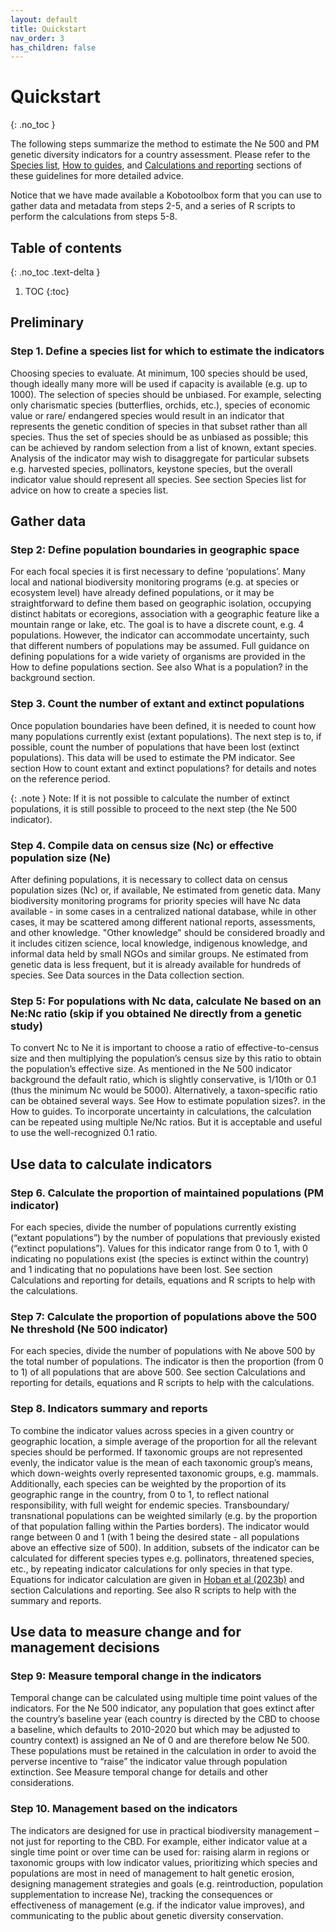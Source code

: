 ```yaml
---
layout: default
title: Quickstart
nav_order: 3
has_children: false
---
```



# Quickstart
{: .no_toc }

The following steps summarize the method to estimate the Ne 500 and PM genetic diversity indicators for a country assessment. Please refer to the [Species list](https://github.com/AliciaMstt/guidelines-genetic-diversity-indicators/blob/main/docs/4_Species_list/Species_list.md#species-list), [How to guides](https://github.com/AliciaMstt/guidelines-genetic-diversity-indicators/blob/main/docs/3_Howto_guides_examples/Howto_guides_examples.md#how-to-guides--examples), and [Calculations and reporting](https://github.com/AliciaMstt/guidelines-genetic-diversity-indicators/blob/main/docs/6_Calculations_and_reporting/Calculations_and_reporting.md#calculations-and-reporting) sections of these guidelines for more detailed advice. 

Notice that we have made available a Kobotoolbox form that you can use to gather data and metadata from steps 2-5, and a series of R scripts to perform the calculations from steps 5-8.


## Table of contents
{: .no_toc .text-delta }

1. TOC
{:toc}

## Preliminary

### Step 1. Define a species list for which to estimate the indicators

Choosing species to evaluate. At minimum, 100 species should be used, though ideally many more will be used if capacity is available (e.g. up to 1000). The selection of species should be unbiased.  For example, selecting only charismatic species (butterflies, orchids, etc.), species of economic value or rare/ endangered species would result in an indicator that represents the genetic condition of species in that subset rather than all species. Thus the set of species should be as unbiased as possible; this can be achieved by random selection from a list of known, extant species. Analysis of the indicator may wish to disaggregate for particular subsets e.g. harvested species, pollinators, keystone species, but the overall indicator value should represent all species. See section Species list for advice on how to create a species list.

## Gather data

### Step 2: Define population boundaries in geographic space

For each focal species it is first necessary to define ‘populations’. Many local and national biodiversity monitoring programs (e.g. at species or ecosystem level) have already defined populations, or it may be straightforward to define them based on geographic isolation, occupying distinct habitats or ecoregions, association with a geographic feature like a mountain range or lake, etc. The goal is to have a discrete count, e.g. 4 populations. However, the indicator can accommodate uncertainty, such that different numbers of populations may be assumed. Full guidance on defining populations for a wide variety of organisms are provided in the How to define populations section. See also What is a population? in the background section.

### Step 3. Count the number of extant and extinct populations

Once population boundaries have been defined, it is needed to count how many populations currently exist (extant populations). The next step is to, if possible, count the number of populations that have been lost (extinct populations). This data will be used to estimate the PM indicator. See section How to count extant and extinct populations? for details and notes on the reference period.

{: .note } 
Note: If it is not possible to calculate the number of extinct populations, it is still possible to proceed to the next step (the Ne 500 indicator). 

### Step 4. Compile data on census size (Nc) or effective population size (Ne)

After defining populations, it is necessary to collect data on census population sizes (Nc) or, if available, Ne estimated from genetic data. Many biodiversity monitoring programs for priority species will have Nc data available - in some cases in a centralized national database, while in other cases, it may be scattered among different national reports, assessments, and other knowledge. "Other knowledge" should be considered broadly and it includes citizen science, local knowledge, indigenous knowledge, and informal data held by small NGOs and similar groups. Ne estimated from genetic data is less frequent, but it is already available for hundreds of species. See Data sources  in the Data collection section.

### Step 5: For populations with Nc data, calculate Ne based on an Ne:Nc ratio (skip if you obtained Ne directly from a genetic study)

To convert Nc to Ne it is important to choose a ratio of effective-to-census size and then multiplying the population’s census size by this ratio to obtain the population’s effective size. As mentioned in the Ne 500 indicator background the default ratio, which is slightly conservative, is 1/10th or 0.1 (thus the minimum Nc would be 5000). Alternatively, a taxon-specific ratio can be obtained several ways. See  How to estimate population sizes?. in the How to guides. To incorporate uncertainty in calculations, the calculation can be repeated using multiple Ne/Nc ratios.  But it is acceptable and useful to use the well-recognized 0.1 ratio.

## Use data to calculate indicators

### Step 6. Calculate the proportion of maintained populations (PM indicator)

For each species, divide the number of populations currently existing (“extant populations”) by the number of populations that previously existed (“extinct populations”). Values for this indicator range from 0 to 1, with 0 indicating no populations exist (the species is extinct within the country) and 1 indicating that no populations have been lost. See section Calculations and reporting for details, equations and R scripts to help with the calculations.

### Step 7: Calculate the proportion of populations above the 500 Ne threshold (Ne 500 indicator)

For each species, divide the number of populations with Ne above 500 by the total number of populations. The indicator is then the proportion (from 0 to 1) of all populations that are above 500. See section Calculations and reporting for details, equations and R scripts to help with the calculations.

### Step 8. Indicators summary and reports
 
To combine the indicator values across species in a given country or geographic location, a simple average of the proportion for all the relevant species should be performed. If taxonomic groups are not represented evenly, the indicator value is the mean of each taxonomic group’s means, which down-weights overly represented taxonomic groups, e.g. mammals. Additionally, each species can be weighted by the proportion of its geographic range in the country, from 0 to 1, to reflect national responsibility, with full weight for endemic species. Transboundary/ transnational populations can be weighted similarly (e.g. by the proportion of that population falling within the Parties borders). The indicator would range between 0 and 1 (with 1 being the desired state - all populations above an effective size of 500). In addition, subsets of the indicator can be calculated for different species types e.g. pollinators, threatened species, etc., by repeating indicator calculations for only species in that type. Equations for indicator calculation are given in [Hoban et al (2023b)](https://doi.org/10.1111/conl.12953) and section Calculations and reporting. See also R scripts to help with the summary and reports.

## Use data to measure change and for management decisions

### Step 9: Measure temporal change in the indicators  

Temporal change can be calculated using multiple time point values of the indicators. For the Ne 500  indicator, any population that goes extinct after the country’s baseline year (each country is directed by the CBD to choose a baseline, which defaults to 2010-2020 but which may be adjusted to country context) is assigned an Ne of 0 and are therefore below Ne 500. These populations must be retained in the calculation in order to avoid the perverse incentive to “raise” the indicator value through population extinction. See Measure temporal change  for details and other considerations.

### Step 10. Management based on the indicators

The indicators are designed for use in practical biodiversity management – not just for reporting to the CBD.  For example, either indicator value at a single time point or over time can be used for: raising alarm in regions or taxonomic groups with low indicator values, prioritizing which species and populations are most in need of management to halt genetic erosion, designing management strategies and goals (e.g. reintroduction, population supplementation to increase Ne), tracking the consequences or effectiveness of management (e.g. if the indicator value improves), and communicating to the public about genetic diversity conservation.
